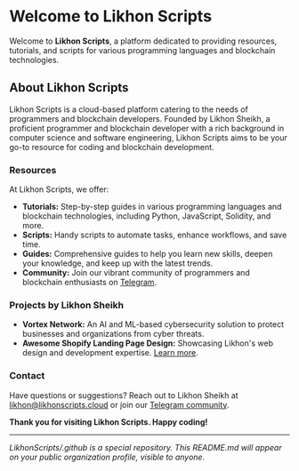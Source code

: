 # Welcome to Likhon Scripts

Welcome to **Likhon Scripts**, a platform dedicated to providing resources, tutorials, and scripts for various programming languages and blockchain technologies.

## About Likhon Scripts

Likhon Scripts is a cloud-based platform catering to the needs of programmers and blockchain developers. Founded by Likhon Sheikh, a proficient programmer and blockchain developer with a rich background in computer science and software engineering, Likhon Scripts aims to be your go-to resource for coding and blockchain development.

### Resources

At Likhon Scripts, we offer:

- **Tutorials:** Step-by-step guides in various programming languages and blockchain technologies, including Python, JavaScript, Solidity, and more.
- **Scripts:** Handy scripts to automate tasks, enhance workflows, and save time.
- **Guides:** Comprehensive guides to help you learn new skills, deepen your knowledge, and keep up with the latest trends.
- **Community:** Join our vibrant community of programmers and blockchain enthusiasts on [Telegram](https://t.me/LikhonScripts).

### Projects by Likhon Sheikh

- **Vortex Network:** An AI and ML-based cybersecurity solution to protect businesses and organizations from cyber threats.
- **Awesome Shopify Landing Page Design:** Showcasing Likhon's web design and development expertise. [Learn more](https://www.linkedin.com/pulse/awesome-shopify-landing-page-design-your-store-likhon-prokrity).

### Contact

Have questions or suggestions? Reach out to Likhon Sheikh at [likhon@likhonscripts.cloud](mailto:likhon@likhonscripts.cloud) or join our [Telegram community](https://t.me/LikhonScripts).

**Thank you for visiting Likhon Scripts. Happy coding!**

---

*LikhonScripts/.github is a special repository. This README.md will appear on your public organization profile, visible to anyone.*
